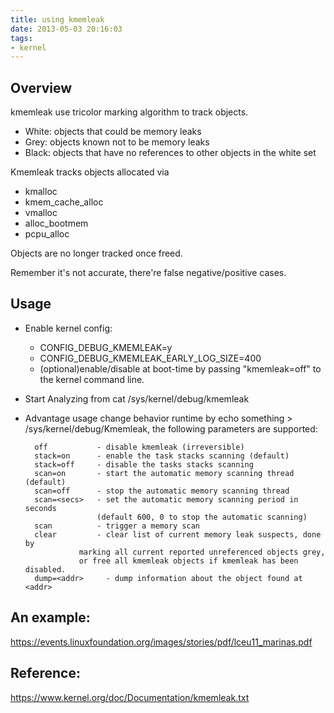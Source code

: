 ```yaml
---
title: using kmemleak
date: 2013-05-03 20:16:03
tags:
- kernel
---
```


## Overview
kmemleak use tricolor marking algorithm to track objects.

* White: objects that could be memory leaks    
* Grey: objects known not to be memory leaks    
* Black: objects that have no references to other objects in the white set

Kmemleak tracks objects allocated via

* kmalloc     
* kmem_cache_alloc  
* vmalloc
* alloc_bootmem     
* pcpu_alloc

Objects are no longer tracked once freed.

Remember it's not accurate, there're false negative/positive cases.

<!--more-->
## Usage

* Enable kernel config:

    * CONFIG_DEBUG_KMEMLEAK=y
    * CONFIG_DEBUG_KMEMLEAK_EARLY_LOG_SIZE=400
    * (optional)enable/disable at boot-time by passing "kmemleak=off" to the kernel command line.

* Start Analyzing from 
cat /sys/kernel/debug/kmemleak

* Advantage usage
change behavior runtime by echo something > /sys/kernel/debug/Kmemleak, the following parameters are supported:

        off           - disable kmemleak (irreversible)
        stack=on      - enable the task stacks scanning (default)
        stack=off     - disable the tasks stacks scanning
        scan=on       - start the automatic memory scanning thread (default)
        scan=off      - stop the automatic memory scanning thread
        scan=<secs>   - set the automatic memory scanning period in seconds
                      (default 600, 0 to stop the automatic scanning)
        scan          - trigger a memory scan
        clear         - clear list of current memory leak suspects, done by
                  marking all current reported unreferenced objects grey,
                  or free all kmemleak objects if kmemleak has been disabled.
        dump=<addr>     - dump information about the object found at <addr>

## An example:
<https://events.linuxfoundation.org/images/stories/pdf/lceu11_marinas.pdf>

## Reference:
<https://www.kernel.org/doc/Documentation/kmemleak.txt>

